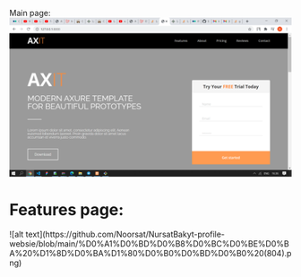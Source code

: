 Main page:
![alt text](https://github.com/Noorsat/NursatBakyt-profile-websie/blob/main/%D0%A1%D0%BD%D0%B8%D0%BC%D0%BE%D0%BA%20%D1%8D%D0%BA%D1%80%D0%B0%D0%BD%D0%B0%20(803).png)
  <h1>Features page:</h1>
  ![alt text](https://github.com/Noorsat/NursatBakyt-profile-websie/blob/main/%D0%A1%D0%BD%D0%B8%D0%BC%D0%BE%D0%BA%20%D1%8D%D0%BA%D1%80%D0%B0%D0%BD%D0%B0%20(804).png)
